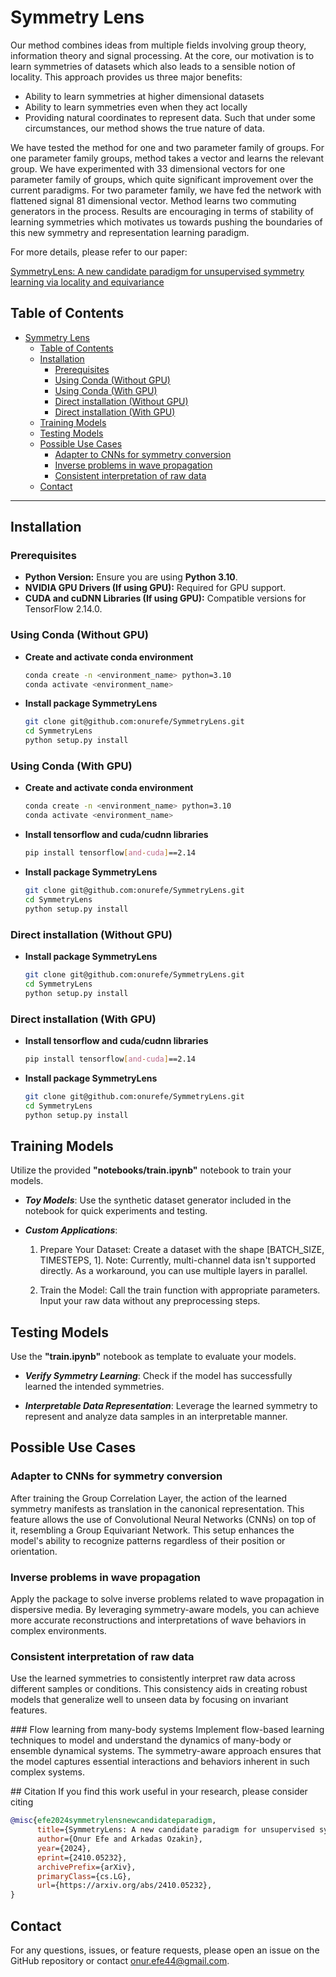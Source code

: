 # Symmetry Lens

Our method combines ideas from multiple fields involving group theory, information theory and signal processing. At the core, our motivation is to learn symmetries of datasets which also leads to a sensible notion of locality. This approach provides us three major benefits:

- Ability to learn symmetries at higher dimensional datasets 
- Ability to learn symmetries even when they act locally
- Providing natural coordinates to represent data. Such that under some circumstances, our method shows the true nature of data.

We have tested the method for one and two parameter family of groups. For one parameter family groups, method takes a vector and learns the relevant group. We have experimented with 33 dimensional vectors for one parameter family of groups, which quite significant improvement over the current paradigms. For two parameter family, we have fed the network with flattened signal 81 dimensional vector. Method learns two commuting generators
in the process. Results are encouraging in terms of stability of learning symmetries which motivates us towards pushing the boundaries of this new symmetry and representation learning paradigm. 

For more details, please refer to our paper:

[SymmetryLens: A new candidate paradigm for unsupervised symmetry learning via locality and equivariance](https://arxiv.org/abs/2410.05232)

## Table of Contents

- [Symmetry Lens](#symmetry-lens)
  - [Table of Contents](#table-of-contents)
  - [Installation](#installation)
    - [Prerequisites](#prerequisites)
    - [Using Conda (Without GPU)](#using-conda-without-gpu)
    - [Using Conda (With GPU)](#using-conda-with-gpu)
    - [Direct installation (Without GPU)](#direct-installation-without-gpu)
    - [Direct installation (With GPU)](#direct-installation-with-gpu)
  - [Training Models](#training-models)
  - [Testing Models](#testing-models)
  - [Possible Use Cases](#possible-use-cases)
    - [Adapter to CNNs for symmetry conversion](#adapter-to-cnns-for-symmetry-conversion)
    - [Inverse problems in wave propagation](#inverse-problems-in-wave-propagation)
    - [Consistent interpretation of raw data](#consistent-interpretation-of-raw-data)
  - [Contact](#contact)

---

## Installation

### Prerequisites

- **Python Version:** Ensure you are using **Python 3.10**.
- **NVIDIA GPU Drivers (If using GPU):** Required for GPU support.
- **CUDA and cuDNN Libraries (If using GPU):** Compatible versions for TensorFlow 2.14.0.

### Using Conda (Without GPU)
- **Create and activate conda environment**
   ```bash
   conda create -n <environment_name> python=3.10
   conda activate <environment_name>
   ```
- **Install package SymmetryLens**
   ```bash
   git clone git@github.com:onurefe/SymmetryLens.git
   cd SymmetryLens
   python setup.py install
   ```

### Using Conda (With GPU)
- **Create and activate conda environment**
   ```bash
   conda create -n <environment_name> python=3.10
   conda activate <environment_name>
   ```

- **Install tensorflow and cuda/cudnn libraries**
   ```bash
   pip install tensorflow[and-cuda]==2.14
   ```

- **Install package SymmetryLens**
   ```bash
   git clone git@github.com:onurefe/SymmetryLens.git
   cd SymmetryLens
   python setup.py install
   ```

### Direct installation (Without GPU)
- **Install package SymmetryLens**
   ```bash
   git clone git@github.com:onurefe/SymmetryLens.git
   cd SymmetryLens
   python setup.py install
   ```

### Direct installation (With GPU)
- **Install tensorflow and cuda/cudnn libraries**
   ```bash
   pip install tensorflow[and-cuda]==2.14
   ```

- **Install package SymmetryLens**
   ```bash
   git clone git@github.com:onurefe/SymmetryLens.git
   cd SymmetryLens
   python setup.py install
   ```

## Training Models
Utilize the provided **"notebooks/train.ipynb"** notebook to train your models.

- ***Toy Models***:
Use the synthetic dataset generator included in the notebook for quick experiments and testing. 

- ***Custom Applications***:
  1. Prepare Your Dataset: Create a dataset with the shape [BATCH_SIZE, TIMESTEPS, 1]. Note: Currently, multi-channel data isn't supported directly. As a workaround, you can use multiple layers in parallel.

  2. Train the Model: Call the train function with appropriate parameters. Input your raw data without any preprocessing steps.
   
## Testing Models
Use the **"train.ipynb"** notebook as template to evaluate your models.

- ***Verify Symmetry Learning***:
Check if the model has successfully learned the intended symmetries.

- ***Interpretable Data Representation***:
Leverage the learned symmetry to represent and analyze data samples in an interpretable manner.

## Possible Use Cases

### Adapter to CNNs for symmetry conversion
After training the Group Correlation Layer, the action of the learned symmetry manifests as translation in the canonical representation. This feature allows the use of Convolutional Neural Networks (CNNs) on top of it, resembling a Group Equivariant Network. This setup enhances the model's ability to recognize patterns regardless of their position or orientation.

### Inverse problems in wave propagation
Apply the package to solve inverse problems related to wave propagation in dispersive media. By leveraging symmetry-aware models, you can achieve more accurate reconstructions and interpretations of wave behaviors in complex environments.

### Consistent interpretation of raw data
Use the learned symmetries to consistently interpret raw data across different samples or conditions. This consistency aids in creating robust models that generalize well to unseen data by focusing on invariant features.

### Flow learning from many-body systems
Implement flow-based learning techniques to model and understand the dynamics of many-body or ensemble dynamical systems. The symmetry-aware approach ensures that the model captures essential interactions and behaviors inherent in such complex systems.

## Citation 
If you find this work useful in your research, please consider citing

```bibtex
@misc{efe2024symmetrylensnewcandidateparadigm,
      title={SymmetryLens: A new candidate paradigm for unsupervised symmetry learning via locality and equivariance}, 
      author={Onur Efe and Arkadas Ozakin},
      year={2024},
      eprint={2410.05232},
      archivePrefix={arXiv},
      primaryClass={cs.LG},
      url={https://arxiv.org/abs/2410.05232}, 
}
```
## Contact
For any questions, issues, or feature requests, please open an issue on the GitHub repository or contact onur.efe44@gmail.com.
